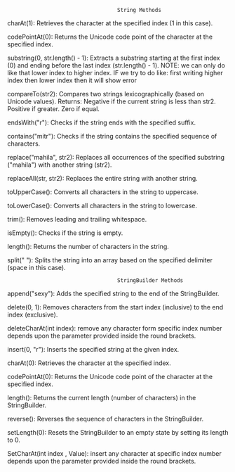                                        String Methods  

charAt(1):
   Retrieves the character at the specified index (1 in this case).

codePointAt(0):
  Returns the Unicode code point of the character at the specified index.


substring(0, str.length() - 1):
  Extracts a substring starting at the first index (0) and ending before the last index (str.length() - 1). NOTE: we can only do like that lower index to higher index. IF we try to do like: first writing higher index then lower index then it will show error

compareTo(str2):
  Compares two strings lexicographically (based on Unicode values).
  Returns:
   Negative if the current string is less than str2.
   Positive if greater.
   Zero if equal.


endsWith("r"):
   Checks if the string ends with the specified suffix.

contains("mitr"):
  Checks if the string contains the specified sequence of characters.

replace("mahila", str2):
  Replaces all occurrences of the specified substring ("mahila") with another string (str2).

replaceAll(str, str2):
  Replaces the entire string with another string.


toUpperCase():
   Converts all characters in the string to uppercase.


toLowerCase():
  Converts all characters in the string to lowercase.

trim():
  Removes leading and trailing whitespace.

isEmpty():
  Checks if the string is empty.

length():
  Returns the number of characters in the string.

split(" "):
  Splits the string into an array based on the specified delimiter (space in this case).



                                       StringBuilder Methods

append("sexy"):
  Adds the specified string to the end of the StringBuilder.


delete(0, 1):
  Removes characters from the start index (inclusive) to the end index (exclusive).


deleteCharAt(int index):
     remove any character form specific index number depends upon the parameter provided inside the round brackets.

insert(0, "r"):
  Inserts the specified string at the given index.

charAt(0):
  Retrieves the character at the specified index.

codePointAt(0):
  Returns the Unicode code point of the character at the specified index.

length():
  Returns the current length (number of characters) in the StringBuilder.


reverse():
  Reverses the sequence of characters in the StringBuilder.

setLength(0):
  Resets the StringBuilder to an empty state by setting its length to 0.

SetCharAt(int index , Value):
     insert any character at specific index number depends upon the parameter provided inside the round brackets.

